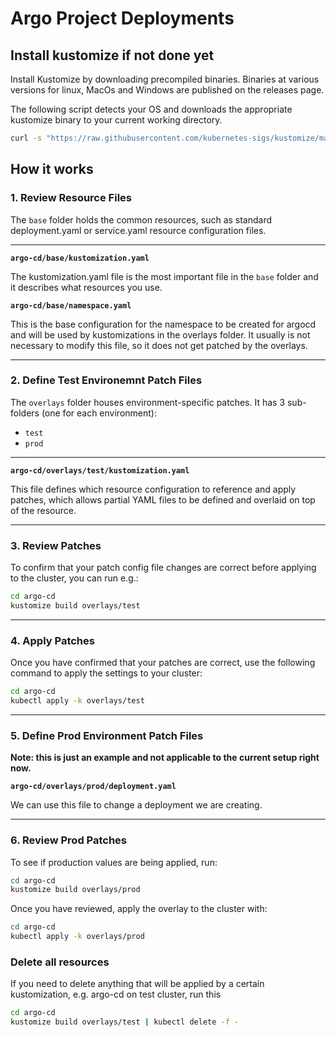 # Argo Project Deployments

## Install kustomize if not done yet

Install Kustomize by downloading precompiled binaries.
Binaries at various versions for linux, MacOs and Windows are published on the releases page.

The following script detects your OS and downloads the appropriate kustomize binary to your current working directory.

```bash
curl -s "https://raw.githubusercontent.com/kubernetes-sigs/kustomize/master/hack/install_kustomize.sh"  | bash
```

## How it works

### 1. Review Resource Files

The `base` folder holds the common resources, such as standard deployment.yaml or service.yaml resource configuration files.

---

**`argo-cd/base/kustomization.yaml`**

The kustomization.yaml file is the most important file in the `base` folder and it describes what resources you use.

**`argo-cd/base/namespace.yaml`**

This is the base configuration for the namespace to be created for argocd and will be used by kustomizations in the overlays folder. It usually is not necessary to modify this file, so it does not get patched by the overlays.

---

### 2. Define Test Environemnt Patch Files

The `overlays` folder houses environment-specific patches. It has 3 sub-folders (one for each environment):

- `test`
- `prod`

---

**`argo-cd/overlays/test/kustomization.yaml`**

This file defines which resource configuration to reference and apply patches, which allows partial YAML files to be defined and overlaid on top of the resource.

---

### 3. Review Patches

To confirm that your patch config file changes are correct before applying to the cluster, you can run e.g.:

```bash
cd argo-cd
kustomize build overlays/test
```

---

### 4. Apply Patches

Once you have confirmed that your patches are correct, use the following command to apply the settings to your cluster:

```bash
cd argo-cd
kubectl apply -k overlays/test
```

---

### 5. Define Prod Environment Patch Files

**Note: this is just an example and not applicable to the current setup right now.**

**`argo-cd/overlays/prod/deployment.yaml`**

We can use this file to change a deployment we are creating.

---

### 6. Review Prod Patches

To see if production values are being applied, run:

```bash
cd argo-cd
kustomize build overlays/prod
```

Once you have reviewed, apply the overlay to the cluster with:

```bash
cd argo-cd
kubectl apply -k overlays/prod
```

### Delete all resources

If you need to delete anything that will be applied by a certain kustomization, e.g. argo-cd on test cluster, run this

```bash
cd argo-cd
kustomize build overlays/test | kubectl delete -f -
```
